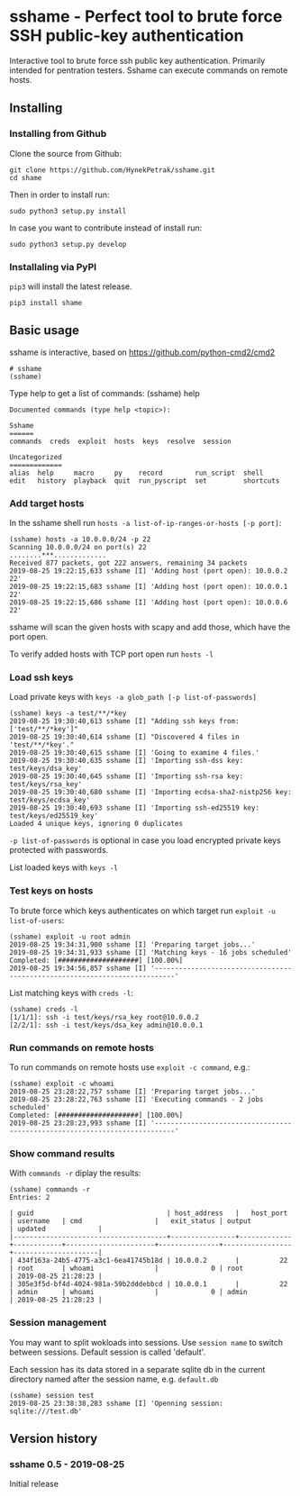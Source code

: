 # sshame - Perfect tool to brute force SSH public-key authentication
Interactive tool to brute force ssh public key authentication. Primarily intended for pentration testers. Sshame can execute commands on remote hosts.

## Installing ##

### Installing from Github ###

Clone the source from Github:

    git clone https://github.com/HynekPetrak/sshame.git
    cd shame

Then in order to install run:

    sudo python3 setup.py install

In case you want to contribute instead of install run:

    sudo python3 setup.py develop

### Installaling via PyPI ###

`pip3` will install the latest release.

    pip3 install shame

## Basic usage ##

sshame is interactive, based on https://github.com/python-cmd2/cmd2

    # sshame
    (sshame)

Type help to get a list of commands:
    (sshame) help

    Documented commands (type help <topic>):

    Sshame
    ======
    commands  creds  exploit  hosts  keys  resolve  session

    Uncategorized
    =============
    alias  help     macro     py    record        run_script  shell
    edit   history  playback  quit  run_pyscript  set         shortcuts


### Add target hosts ###

In the sshame shell run `hosts -a list-of-ip-ranges-or-hosts [-p port]`:

    (sshame) hosts -a 10.0.0.0/24 -p 22
    Scanning 10.0.0.0/24 on port(s) 22
    ........***.............
    Received 877 packets, got 222 answers, remaining 34 packets
    2019-08-25 19:22:15,633 sshame [I] 'Adding host (port open): 10.0.0.2 22'
    2019-08-25 19:22:15,683 sshame [I] 'Adding host (port open): 10.0.0.1 22'
    2019-08-25 19:22:15,686 sshame [I] 'Adding host (port open): 10.0.0.6 22'

 sshame will scan the given hosts with scapy and add those, which have the port open.

 To verify added hosts with TCP port open run `hosts -l`

### Load ssh keys ###

 Load private keys with `keys -a glob_path [-p list-of-passwords]`

    (sshame) keys -a test/**/*key
    2019-08-25 19:30:40,613 sshame [I] "Adding ssh keys from: ['test/**/*key']"
    2019-08-25 19:30:40,614 sshame [I] "Discovered 4 files in 'test/**/*key'."
    2019-08-25 19:30:40,615 sshame [I] 'Going to examine 4 files.'
    2019-08-25 19:30:40,635 sshame [I] 'Importing ssh-dss key: test/keys/dsa_key'
    2019-08-25 19:30:40,645 sshame [I] 'Importing ssh-rsa key: test/keys/rsa_key'
    2019-08-25 19:30:40,680 sshame [I] 'Importing ecdsa-sha2-nistp256 key: test/keys/ecdsa_key'
    2019-08-25 19:30:40,693 sshame [I] 'Importing ssh-ed25519 key: test/keys/ed25519_key'
    Loaded 4 unique keys, ignoring 0 duplicates

`-p list-of-passwords` is optional in case you load encrypted private keys protected with passwords.

List loaded keys with `keys -l`

### Test keys on hosts ###

To brute force which keys authenticates on which target run `exploit -u list-of-users`:

    (sshame) exploit -u root admin
    2019-08-25 19:34:31,900 sshame [I] 'Preparing target jobs...'
    2019-08-25 19:34:31,933 sshame [I] 'Matching keys - 16 jobs scheduled'
    Completed: [####################] [100.00%]
    2019-08-25 19:34:56,857 sshame [I] '---------------------------------------------------------------------------'

List matching keys with `creds -l`:

    (sshame) creds -l
    [1/1/1]: ssh -i test/keys/rsa_key root@10.0.0.2
    [2/2/1]: ssh -i test/keys/dsa_key admin@10.0.0.1

### Run commands on remote hosts ###

To run commands on remote hosts use `exploit -c command`, e.g.:

    (sshame) exploit -c whoami
    2019-08-25 23:28:22,757 sshame [I] 'Preparing target jobs...'
    2019-08-25 23:28:22,763 sshame [I] 'Executing commands - 2 jobs scheduled'
    Completed: [####################] [100.00%]
    2019-08-25 23:28:23,993 sshame [I] '---------------------------------------------------------------------------'

### Show command results ###

With `commands -r` diplay the results:

    (sshame) commands -r
    Entries: 2
    
    | guid                                 | host_address   |   host_port | username   | cmd                  |   exit_status | output          | updated             |
    |--------------------------------------+----------------+-------------+------------+----------------------+---------------+-----------------+---------------------|
    | 434f163a-24b5-4775-a3c1-6ea41745b18d | 10.0.0.2       |          22 | root       | whoami               |             0 | root            | 2019-08-25 21:28:23 |
    | 305e3f5d-bf4d-4024-981a-59b2dddebbcd | 10.0.0.1       |          22 | admin      | whoami               |             0 | admin           | 2019-08-25 21:28:23 |

### Session management ###

You may want to split wokloads into sessions. Use `session name` to switch between sessions. Default session is 
called 'default'.

Each session has its data stored in a separate sqlite db in the current directory named after the session 
name, e.g. `default.db`

    (sshame) session test
    2019-08-25 23:38:38,283 sshame [I] 'Openning session: sqlite:///test.db'

## Version history ##

### sshame 0.5 - 2019-08-25 ###

Initial release
